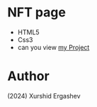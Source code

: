 # NFT page
- HTML5
- Css3
- can you view [my Project](https://nft-page-x.netlify.app/)
# Author 
(2024) Xurshid Ergashev 
